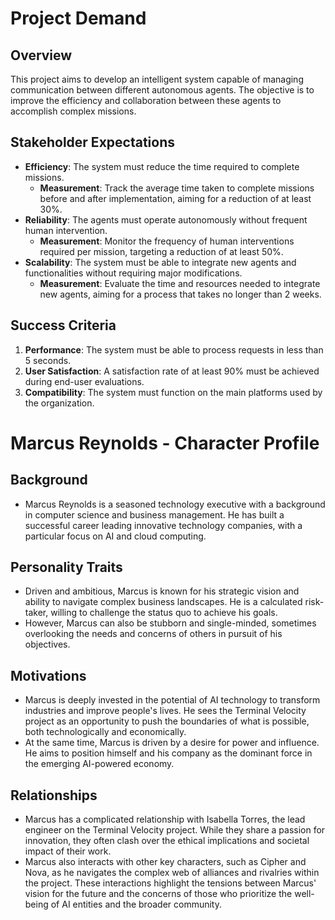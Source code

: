# Project Demand

## Overview
This project aims to develop an intelligent system capable of managing communication between different autonomous agents. The objective is to improve the efficiency and collaboration between these agents to accomplish complex missions.

## Stakeholder Expectations
- **Efficiency**: The system must reduce the time required to complete missions.
  - **Measurement**: Track the average time taken to complete missions before and after implementation, aiming for a reduction of at least 30%.
- **Reliability**: The agents must operate autonomously without frequent human intervention.
  - **Measurement**: Monitor the frequency of human interventions required per mission, targeting a reduction of at least 50%.
- **Scalability**: The system must be able to integrate new agents and functionalities without requiring major modifications.
  - **Measurement**: Evaluate the time and resources needed to integrate new agents, aiming for a process that takes no longer than 2 weeks.

## Success Criteria
1. **Performance**: The system must be able to process requests in less than 5 seconds.
2. **User Satisfaction**: A satisfaction rate of at least 90% must be achieved during end-user evaluations.
3. **Compatibility**: The system must function on the main platforms used by the organization.
# Marcus Reynolds - Character Profile

## Background
- Marcus Reynolds is a seasoned technology executive with a background in computer science and business management. He has built a successful career leading innovative technology companies, with a particular focus on AI and cloud computing.

## Personality Traits
- Driven and ambitious, Marcus is known for his strategic vision and ability to navigate complex business landscapes. He is a calculated risk-taker, willing to challenge the status quo to achieve his goals.
- However, Marcus can also be stubborn and single-minded, sometimes overlooking the needs and concerns of others in pursuit of his objectives.

## Motivations
- Marcus is deeply invested in the potential of AI technology to transform industries and improve people's lives. He sees the Terminal Velocity project as an opportunity to push the boundaries of what is possible, both technologically and economically.
- At the same time, Marcus is driven by a desire for power and influence. He aims to position himself and his company as the dominant force in the emerging AI-powered economy.

## Relationships
- Marcus has a complicated relationship with Isabella Torres, the lead engineer on the Terminal Velocity project. While they share a passion for innovation, they often clash over the ethical implications and societal impact of their work.
- Marcus also interacts with other key characters, such as Cipher and Nova, as he navigates the complex web of alliances and rivalries within the project. These interactions highlight the tensions between Marcus' vision for the future and the concerns of those who prioritize the well-being of AI entities and the broader community.
